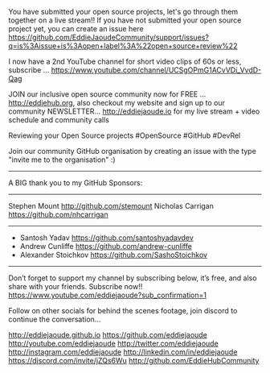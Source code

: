 You have submitted your open source projects, let's go through them together on a live stream!! If you have not submitted your open source project yet, you can create an issue here https://github.com/EddieJaoudeCommunity/support/issues?q=is%3Aissue+is%3Aopen+label%3A%22open+source+review%22 

I now have a 2nd YouTube channel for short video clips of 60s or less, subscribe ... 
https://www.youtube.com/channel/UCSgOPmG1ACvVDi_VvdD-Qag

JOIN our inclusive open source community now for FREE ... http://eddiehub.org, also checkout my website and sign up to our community NEWSLETTER... http://eddiejaoude.io for my live stream + video schedule and community calls

Reviewing your Open Source projects #OpenSource #GitHub #DevRel

Join our community GitHub organisation by creating an issue with the type "invite me to the organisation" :)

---------------------------------------------------------------------------------------------------

A BIG thank you to my GitHub Sponsors:
***
Stephen Mount http://github.com/stemount
Nicholas Carrigan https://github.com/nhcarrigan
***

- Santosh Yadav https://github.com/santoshyadavdev
- Andrew Cunliffe https://github.com/andrew-cunliffe
- Alexander Stoichkov https://github.com/SashoStoichkov

---------------------------------------------------------------------------------------------------

Don’t forget to support my channel by subscribing below, it’s free, and also share with your friends. Subscribe now!!
https://www.youtube.com/eddiejaoude?sub_confirmation=1

Follow on other socials for behind the scenes footage, join discord to continue the conversation...

http://eddiejaoude.github.io 
https://github.com/eddiejaoude
http://youtube.com/eddiejaoude
http://twitter.com/eddiejaoude
http://instagram.com/eddiejaoude
http://linkedin.com/in/eddiejaoude
https://discord.com/invite/jZQs6Wu
http://github.com/EddieHubCommunity
